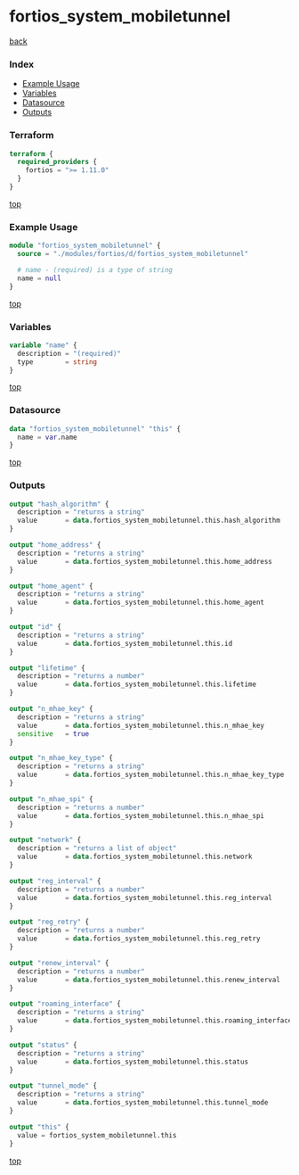 # fortios_system_mobiletunnel

[back](../fortios.md)

### Index

- [Example Usage](#example-usage)
- [Variables](#variables)
- [Datasource](#datasource)
- [Outputs](#outputs)

### Terraform

```terraform
terraform {
  required_providers {
    fortios = ">= 1.11.0"
  }
}
```

[top](#index)

### Example Usage

```terraform
module "fortios_system_mobiletunnel" {
  source = "./modules/fortios/d/fortios_system_mobiletunnel"

  # name - (required) is a type of string
  name = null
}
```

[top](#index)

### Variables

```terraform
variable "name" {
  description = "(required)"
  type        = string
}
```

[top](#index)

### Datasource

```terraform
data "fortios_system_mobiletunnel" "this" {
  name = var.name
}
```

[top](#index)

### Outputs

```terraform
output "hash_algorithm" {
  description = "returns a string"
  value       = data.fortios_system_mobiletunnel.this.hash_algorithm
}

output "home_address" {
  description = "returns a string"
  value       = data.fortios_system_mobiletunnel.this.home_address
}

output "home_agent" {
  description = "returns a string"
  value       = data.fortios_system_mobiletunnel.this.home_agent
}

output "id" {
  description = "returns a string"
  value       = data.fortios_system_mobiletunnel.this.id
}

output "lifetime" {
  description = "returns a number"
  value       = data.fortios_system_mobiletunnel.this.lifetime
}

output "n_mhae_key" {
  description = "returns a string"
  value       = data.fortios_system_mobiletunnel.this.n_mhae_key
  sensitive   = true
}

output "n_mhae_key_type" {
  description = "returns a string"
  value       = data.fortios_system_mobiletunnel.this.n_mhae_key_type
}

output "n_mhae_spi" {
  description = "returns a number"
  value       = data.fortios_system_mobiletunnel.this.n_mhae_spi
}

output "network" {
  description = "returns a list of object"
  value       = data.fortios_system_mobiletunnel.this.network
}

output "reg_interval" {
  description = "returns a number"
  value       = data.fortios_system_mobiletunnel.this.reg_interval
}

output "reg_retry" {
  description = "returns a number"
  value       = data.fortios_system_mobiletunnel.this.reg_retry
}

output "renew_interval" {
  description = "returns a number"
  value       = data.fortios_system_mobiletunnel.this.renew_interval
}

output "roaming_interface" {
  description = "returns a string"
  value       = data.fortios_system_mobiletunnel.this.roaming_interface
}

output "status" {
  description = "returns a string"
  value       = data.fortios_system_mobiletunnel.this.status
}

output "tunnel_mode" {
  description = "returns a string"
  value       = data.fortios_system_mobiletunnel.this.tunnel_mode
}

output "this" {
  value = fortios_system_mobiletunnel.this
}
```

[top](#index)
